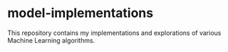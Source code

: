 # model-implementations

This repository contains my implementations and explorations of various Machine Learning algorithms.
